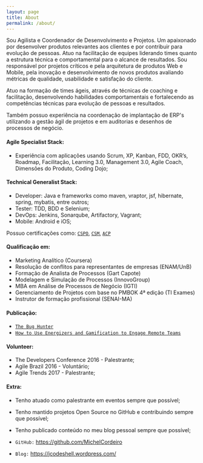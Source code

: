 ```yaml
---
layout: page
title: About
permalink: /about/
---
```


<div class="mt50"></div>

Sou Agilista e Coordenador de Desenvolvimento e Projetos. Um apaixonado por desenvolver produtos relevantes aos clientes e por contribuir para evolução de pessoas. Atuo na facilitação de equipes liderando times quanto a estrutura técnica e comportamental para o alcance de resultados. Sou responsável por projetos críticos e pela arquitetura de produtos Web e Mobile, pela inovação e desenvolvimento de novos produtos avaliando métricas de qualidade, usabilidade e satisfação do cliente.

Atuo na formação de times ágeis, através de técnicas de coaching e facilitação, desenvolvendo habilidades comportamentais e fortalecendo as competências técnicas para evolução de pessoas e resultados.

Também possuo experiência na coordenação de implantação de ERP's utilizando a gestão ágil de projetos e em auditorias e desenhos de processos de negócio.

<h4>Agile Specialist Stack:</h4>

- Experiência com aplicações usando Scrum, XP, Kanban, FDD, OKR’s, Roadmap, Facilitação, Learning 3.0, Management 3.0, Agile Coach, Dimensões do Produto, Coding Dojo;

<h4>Technical Generalist Stack:</h4>

- Developer: Java e frameworks como maven, vraptor, jsf, hibernate, spring, mybatis, entre outros;
- Tester: TDD, BDD e Selenium;
- DevOps: Jenkins, Sonarqube, Artifactory, Vagrant;
- Mobile: Android e iOS;

Possuo certificações como: [``CSPO``](https://www.scrumalliance.org/certifications/practitioners/cspo-certification ),  [``CSM``](https://www.scrumalliance.org/certifications/practitioners/certified-scrummaster-csm),  [``ACP``](#)

<h4>Qualificação em:</h4>

- Marketing Analítico (Coursera)
-	Resolução de conflitos para representantes de empresas (ENAM/UnB)
-	Formação de Analista de Processos (Gart Capote)
-	Modelagem e Simulação de Processos (InnovoGroup)
-	MBA em Análise de Processos de Negócio (IGTI)
-	Gerenciamento de Projetos com base no PMBOK 4ª edição (TI Exames)
-	Instrutor de formação profissional (SENAI-MA)

<h4>Publicação:</h4>

- [``The Bug Hunter``](https://www.scrumalliance.org/community/articles/2016/march/the-bug-hunter)
- [``How to Use Energizers and Gamification to Engage Remote Teams``](https://www.scrumalliance.org/community/articles/2016/october/how-to-use-energizers-and-gamification-to-engage-r)

<h4>Volunteer:</h4>

- The Developers Conference 2016 - Palestrante;
- Agile Brazil 2016 - Voluntário;
- Agile Trends 2017 - Palestrante; 

<h4>Extra:</h4>

- Tenho atuado como palestrante em eventos sempre que possível;
- Tenho mantido projetos Open Source no GitHub e contribuindo sempre que possível;
- Tenho publicado conteúdo no meu blog pessoal sempre que possível;

- ``GitHub:`` https://github.com/MichelCordeiro
- ``Blog:``  https://jcodeshell.wordpress.com/